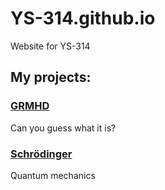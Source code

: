 # YS-314.github.io
Website for YS-314  

## My projects:
### [GRMHD](https://ys-314.github.io/GWP)<br />
Can you guess what it is?
<br />  
### [Schrödinger](https://ys-314.github.io/QM)<br />
Quantum mechanics
<br />  

